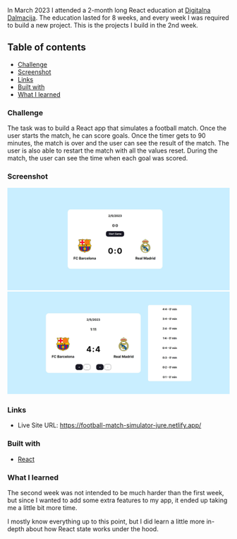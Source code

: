 In March 2023 I attended a 2-month long React education at [Digitalna Dalmacija](https://digitalnadalmacija.hr/). The education lasted for 8 weeks, and every week I was required to build a new project. This is the projects I build in the 2nd week.

## Table of contents

- [Challenge](#challenge)
- [Screenshot](#screenshot)
- [Links](#links)
- [Built with](#built-with)
- [What I learned](#what-i-learned)

### Challenge

The task was to build a React app that simulates a football match. Once the user starts the match, he can score goals. Once the timer gets to 90 minutes, the match is over and the user can see the result of the match. The user is also able to restart the match with all the values reset. During the match, the user can see the time when each goal was scored.

### Screenshot

![](./src/assets/start.jpg)
![](./src/assets/game.jpg)

### Links

- Live Site URL: https://football-match-simulator-jure.netlify.app/

### Built with

- [React](https://reactjs.org/)

### What I learned

The second week was not intended to be much harder than the first week, but since I wanted to add some extra features to my app, it ended up taking me a little bit more time.

I mostly know everything up to this point, but I did learn a little more in-depth about how React state works under the hood.
